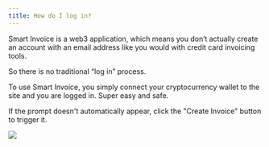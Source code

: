 ```yaml
---
title: How do I log in?
---
```


Smart Invoice is a web3 application, which means you don’t actually create an account with an email address like you would with credit card invoicing tools. 

So there is no traditional “log in” process.

To use Smart Invoice, you simply connect your cryptocurrency wallet to the site and you are logged in. Super easy and safe. 

If the prompt doesn't automatically appear, click the "Create Invoice" button to trigger it.

<img src='/screenshots/connect-your-wallet.png' />
